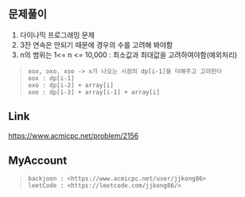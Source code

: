 ## 문제풀이
 1. 다이나믹 프로그래밍 문제
 2. 3잔 연속은 안되기 때문에 경우의 수를 고려해 봐야함
 3. n의 범위는 1<= n <= 10,000 : 최소값과 최대값을 고려하여야함(예외처리)
 
> ```
> oox, oxo, xoo -> x가 나오는 시점의 dp[i-1]을 더해주고 고려한다
> oox : dp[i-1]
> oxo : dp[i-2] + array[i]
> xoo : dp[i-3] + array[i-1] + array[i]
> ```

## Link
https://www.acmicpc.net/problem/2156

## MyAccount

> ```
> backjoon : <https://www.acmicpc.net/user/jjkong86>
> leetCode : <https://leetcode.com/jjkong86/> 
> ```




